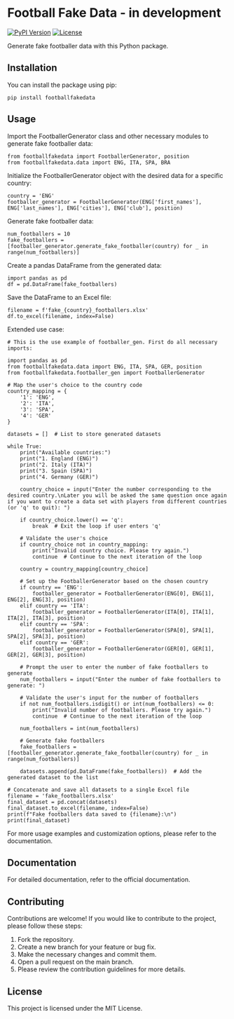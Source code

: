# Football Fake Data - in development

[![PyPI Version](https://img.shields.io/pypi/v/fake-footballer.svg)](https://pypi.org/project/fake-footballer/)
[![License](https://img.shields.io/pypi/l/fake-footballer.svg)](https://github.com/your-username/fake-footballer/blob/main/LICENSE)

Generate fake footballer data with this Python package.

## Installation

You can install the package using pip:

```shell
pip install footballfakedata
```
## Usage

Import the FootballerGenerator class and other necessary modules to generate fake footballer data:

```
from footballfakedata import FootballerGenerator, position
from footballfakedata.data import ENG, ITA, SPA, BRA
```

Initialize the FootballerGenerator object with the desired data for a specific country:
```
country = 'ENG'
footballer_generator = FootballerGenerator(ENG['first_names'], ENG['last_names'], ENG['cities'], ENG['club'], position)
```
Generate fake footballer data:
```
num_footballers = 10
fake_footballers = [footballer_generator.generate_fake_footballer(country) for _ in range(num_footballers)]
```
Create a pandas DataFrame from the generated data:
```
import pandas as pd
df = pd.DataFrame(fake_footballers)
```
Save the DataFrame to an Excel file:
```
filename = f'fake_{country}_footballers.xlsx'
df.to_excel(filename, index=False)
```
Extended use case:
```
# This is the use example of footballer_gen. First do all necessary imports: 

import pandas as pd
from footballfakedata.data import ENG, ITA, SPA, GER, position
from footballfakedata.footballer_gen import FootballerGenerator

# Map the user's choice to the country code
country_mapping = {
    '1': 'ENG',
    '2': 'ITA',
    '3': 'SPA',
    '4': 'GER'
}

datasets = []  # List to store generated datasets

while True:
    print("Available countries:")
    print("1. England (ENG)")
    print("2. Italy (ITA)")
    print("3. Spain (SPA)")
    print("4. Germany (GER)")

    country_choice = input("Enter the number corresponding to the desired country.\nLater you will be asked the same question once again if you want to create a data set with players from different countries (or 'q' to quit): ")

    if country_choice.lower() == 'q':
        break  # Exit the loop if user enters 'q'

    # Validate the user's choice
    if country_choice not in country_mapping:
        print("Invalid country choice. Please try again.")
        continue  # Continue to the next iteration of the loop

    country = country_mapping[country_choice]

    # Set up the FootballerGenerator based on the chosen country
    if country == 'ENG':
        footballer_generator = FootballerGenerator(ENG[0], ENG[1], ENG[2], ENG[3], position)
    elif country == 'ITA':
        footballer_generator = FootballerGenerator(ITA[0], ITA[1], ITA[2], ITA[3], position)
    elif country == 'SPA':
        footballer_generator = FootballerGenerator(SPA[0], SPA[1], SPA[2], SPA[3], position)
    elif country == 'GER':
        footballer_generator = FootballerGenerator(GER[0], GER[1], GER[2], GER[3], position)

    # Prompt the user to enter the number of fake footballers to generate
    num_footballers = input("Enter the number of fake footballers to generate: ")

    # Validate the user's input for the number of footballers
    if not num_footballers.isdigit() or int(num_footballers) <= 0:
        print("Invalid number of footballers. Please try again.")
        continue  # Continue to the next iteration of the loop

    num_footballers = int(num_footballers)

    # Generate fake footballers
    fake_footballers = [footballer_generator.generate_fake_footballer(country) for _ in range(num_footballers)]

    datasets.append(pd.DataFrame(fake_footballers))  # Add the generated dataset to the list

# Concatenate and save all datasets to a single Excel file
filename = 'fake_footballers.xlsx'
final_dataset = pd.concat(datasets)
final_dataset.to_excel(filename, index=False)
print(f"Fake footballers data saved to {filename}:\n")
print(final_dataset)

```

For more usage examples and customization options, please refer to the documentation.

## Documentation
For detailed documentation, refer to the official documentation.

## Contributing
Contributions are welcome! If you would like to contribute to the project, please follow these steps:

1. Fork the repository.
2. Create a new branch for your feature or bug fix.
3. Make the necessary changes and commit them.
4. Open a pull request on the main branch.
5. Please review the contribution guidelines for more details.

## License
This project is licensed under the MIT License.
